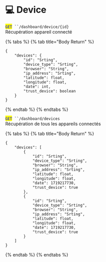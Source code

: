 # 💻 Device

<mark style="color:blue;">`GET`</mark>` ``/dashboard/device/{id}`\
Récupération appareil connecté

{% tabs %}
{% tab title="Body Return" %}
```
{
	"devices": {
		"id": "Srting",
		"device_type": "Srting",
		"browser": "String",
		"ip_address": "Srting",
		"latitude": float,
		"longitude": float,
		"date": int,
		"trust_device": boolean
	}
}
```
{% endtab %}
{% endtabs %}



<mark style="color:blue;">`GET`</mark>` ``/dashboard/devices`\
Récupération de tous les appareils connectés

{% tabs %}
{% tab title="Body Return" %}
```
{
	"devices": [
		{
			"id": "Srting",
			"device_type": "Srting",
			"browser": "String",
			"ip_address": "Srting",
			"latitude": float,
			"longitude": float,
			"date": 1719217730,
			"trust_device": true
		},
		{
			"id": "Srting",
			"device_type": "Srting",
			"browser": "String",
			"ip_address": "Srting",
			"latitude": float,
			"longitude": float,
			"date": 1719217730,
			"trust_device": true
		}
	]
}
```
{% endtab %}
{% endtabs %}
